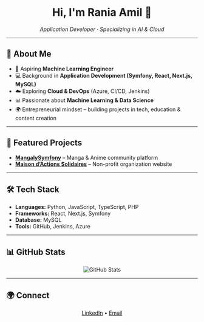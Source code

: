 <div align="center">
  <h1>Hi, I'm Rania Amil 👋</h1>
  <p><em>Application Developer · Specializing in AI & Cloud</em></p>
</div>

---

## 🚀 About Me
- 🎯 Aspiring **Machine Learning Engineer**  
- 💻 Background in **Application Development (Symfony, React, Next.js, MySQL)**  
- ☁️ Exploring **Cloud & DevOps** (Azure, CI/CD, Jenkins)  
- 📊 Passionate about **Machine Learning & Data Science**  
- 🌍 Entrepreneurial mindset – building projects in tech, education & content creation  

---

## 📌 Featured Projects
- [**MangalySymfony**](https://github.com/raniaamil/mangalysymfony) – Manga & Anime community platform  
- [**Maison d’Actions Solidaires**](https://github.com/raniaamil/maison_actions_solidaires) – Non-profit organization website  

---

## 🛠️ Tech Stack
- **Languages:** Python, JavaScript, TypeScript, PHP  
- **Frameworks:** React, Next.js, Symfony  
- **Database:** MySQL  
- **Tools:** GitHub, Jenkins, Azure  

---

## 📊 GitHub Stats
<p align="center">
  <img src="https://github-readme-stats.vercel.app/api?username=raniaamil&show_icons=true&theme=default" alt="GitHub Stats">
</p>

---

## 🌍 Connect
<p align="center">
  <a href="https://www.linkedin.com/in/rania-amil/">LinkedIn</a> • 
  <a href="mailto:your.email@example.com">Email</a>
</p>

